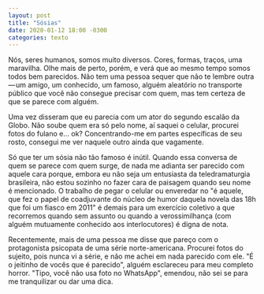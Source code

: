 ```yaml
---
layout: post
title: "Sósias"
date: 2020-01-12 18:00 -0300
categories: texto
---
```

Nós, seres humanos, somos muito diversos. Cores, formas, traços, uma maravilha. Olhe mais de perto, porém, e verá que ao mesmo tempo somos todos bem parecidos. Não tem uma pessoa sequer que não te lembre outra — um amigo, um conhecido, um famoso, alguém aleatório no transporte público que você não consegue precisar com quem, mas tem certeza de que se parece com alguém.

Uma vez disseram que eu parecia com um ator do segundo escalão da Globo. Não soube quem era só pelo nome, aí saquei o celular, procurei fotos do fulano e… ok? Concentrando-me em partes específicas de seu rosto, consegui me ver naquele outro ainda que vagamente.

Só que ter um sósia não tão famoso é inútil. Quando essa conversa de quem se parece com quem surge, de nada me adianta ser parecido com aquele cara porque, embora eu não seja um entusiasta da teledramaturgia brasileira, não estou sozinho no fazer cara de paisagem quando seu nome é mencionado. O trabalho de pegar o celular ou enveredar no "é aquele, que fez o papel de coadjuvante do núcleo de humor daquela novela das 18h que foi um fiasco em 2011" é demais para um exercício coletivo a que recorremos quando sem assunto ou quando a verossimilhança (com alguém mutuamente conhecido aos interlocutores) é digna de nota.

Recentemente, mais de uma pessoa me disse que pareço com o protagonista psicopata de uma série norte-americana. Procurei fotos do sujeito, pois nunca vi a série, e não me achei em nada parecido com ele. "É o jeitinho de vocês que é parecido", alguém esclareceu para meu completo horror. "Tipo, você não usa foto no WhatsApp", emendou, não sei se para me tranquilizar ou dar uma dica.

